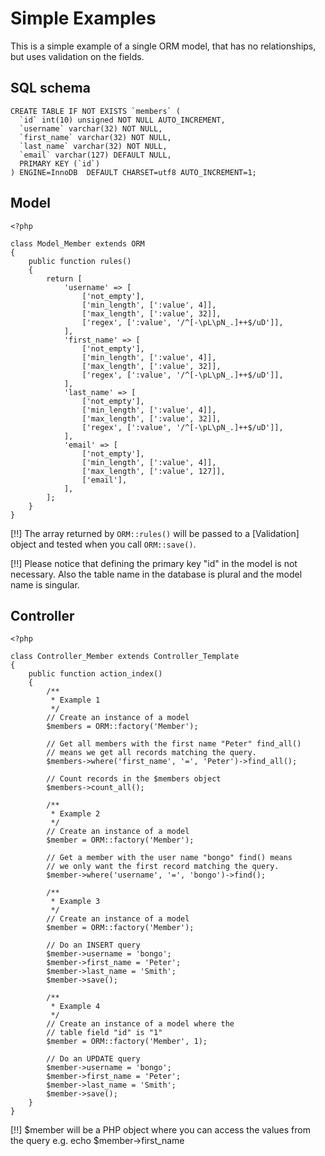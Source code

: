 # Simple Examples

This is a simple example of a single ORM model, that has no relationships, but uses validation on the fields.

## SQL schema

    CREATE TABLE IF NOT EXISTS `members` (
      `id` int(10) unsigned NOT NULL AUTO_INCREMENT,
      `username` varchar(32) NOT NULL,
      `first_name` varchar(32) NOT NULL,
      `last_name` varchar(32) NOT NULL,
      `email` varchar(127) DEFAULT NULL,
      PRIMARY KEY (`id`)
    ) ENGINE=InnoDB  DEFAULT CHARSET=utf8 AUTO_INCREMENT=1;

## Model

    <?php

    class Model_Member extends ORM
    {
        public function rules()
        {
            return [
                'username' => [
                    ['not_empty'],
                    ['min_length', [':value', 4]],
                    ['max_length', [':value', 32]],
                    ['regex', [':value', '/^[-\pL\pN_.]++$/uD']],
                ],
                'first_name' => [
                    ['not_empty'],
                    ['min_length', [':value', 4]],
                    ['max_length', [':value', 32]],
                    ['regex', [':value', '/^[-\pL\pN_.]++$/uD']],
                ],
                'last_name' => [
                    ['not_empty'],
                    ['min_length', [':value', 4]],
                    ['max_length', [':value', 32]],
                    ['regex', [':value', '/^[-\pL\pN_.]++$/uD']],
                ],
                'email' => [
                    ['not_empty'],
                    ['min_length', [':value', 4]],
                    ['max_length', [':value', 127]],
                    ['email'],
                ],
            ];
        }
    }

[!!] The array returned by `ORM::rules()` will be passed to a [Validation] object and tested when you call `ORM::save()`.

[!!] Please notice that defining the primary key "id" in the model is not necessary. Also the table name in the database is plural and the model name is singular.

## Controller

    <?php

    class Controller_Member extends Controller_Template
    {
        public function action_index()
        {
            /**
             * Example 1
             */
            // Create an instance of a model
            $members = ORM::factory('Member');

            // Get all members with the first name "Peter" find_all()
            // means we get all records matching the query.
            $members->where('first_name', '=', 'Peter')->find_all();

            // Count records in the $members object
            $members->count_all();

            /**
             * Example 2
             */
            // Create an instance of a model
            $member = ORM::factory('Member');

            // Get a member with the user name "bongo" find() means
            // we only want the first record matching the query.
            $member->where('username', '=', 'bongo')->find();

            /**
             * Example 3
             */
            // Create an instance of a model
            $member = ORM::factory('Member');

            // Do an INSERT query
            $member->username = 'bongo';
            $member->first_name = 'Peter';
            $member->last_name = 'Smith';
            $member->save();

            /**
             * Example 4
             */
            // Create an instance of a model where the
            // table field "id" is "1"
            $member = ORM::factory('Member', 1);

            // Do an UPDATE query
            $member->username = 'bongo';
            $member->first_name = 'Peter';
            $member->last_name = 'Smith';
            $member->save();
        }
    }

[!!] $member will be a PHP object where you can access the values from the query e.g. echo $member->first_name

